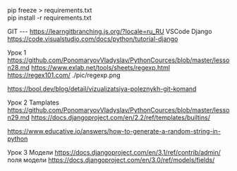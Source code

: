 



pip freeze > requirements.txt  
pip install -r requirements.txt

GIT --- https://learngitbranching.js.org/?locale=ru_RU 
VSCode Django https://code.visualstudio.com/docs/python/tutorial-django

Урок 1
https://github.com/PonomaryovVladyslav/PythonCources/blob/master/lesson28.md
https://www.exlab.net/tools/sheets/regexp.html
https://regex101.com/
./pic/regexp.png

https://bool.dev/blog/detail/vizualizatsiya-poleznykh-git-komand


Урок 2 Tamplates 
https://github.com/PonomaryovVladyslav/PythonCources/blob/master/lesson29.md
https://docs.djangoproject.com/en/2.2/ref/templates/builtins/


https://www.educative.io/answers/how-to-generate-a-random-string-in-python

Урок 3 Модели
https://docs.djangoproject.com/en/3.1/ref/contrib/admin/
поля  модели https://docs.djangoproject.com/en/3.0/ref/models/fields/